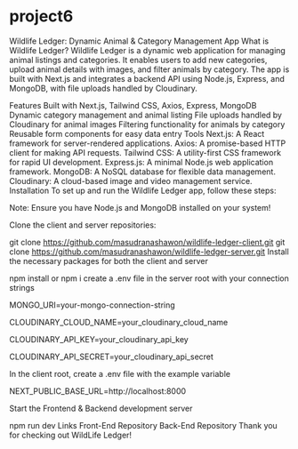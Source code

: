 # project6
Wildlife Ledger: Dynamic Animal & Category Management App
What is Wildlife Ledger?
Wildlife Ledger is a dynamic web application for managing animal listings and categories. It enables users to add new categories, upload animal details with images, and filter animals by category. The app is built with Next.js and integrates a backend API using Node.js, Express, and MongoDB, with file uploads handled by Cloudinary.

Features
Built with Next.js, Tailwind CSS, Axios, Express, MongoDB
Dynamic category management and animal listing
File uploads handled by Cloudinary for animal images
Filtering functionality for animals by category
Reusable form components for easy data entry
Tools
Next.js: A React framework for server-rendered applications.
Axios: A promise-based HTTP client for making API requests.
Tailwind CSS: A utility-first CSS framework for rapid UI development.
Express.js: A minimal Node.js web application framework.
MongoDB: A NoSQL database for flexible data management.
Cloudinary: A cloud-based image and video management service.
Installation
To set up and run the Wildlife Ledger app, follow these steps:

Note: Ensure you have Node.js and MongoDB installed on your system!

Clone the client and server repositories:

git clone https://github.com/masudranashawon/wildlife-ledger-client.git
git clone https://github.com/masudranashawon/wildlife-ledger-server.git
Install the necessary packages for both the client and server

npm install or npm i
create a .env file in the server root with your connection strings

MONGO_URI=your-mongo-connection-string

CLOUDINARY_CLOUD_NAME=your_cloudinary_cloud_name

CLOUDINARY_API_KEY=your_cloudinary_api_key

CLOUDINARY_API_SECRET=your_cloudinary_api_secret

In the client root, create a .env file with the example variable

NEXT_PUBLIC_BASE_URL=http://localhost:8000

Start the Frontend & Backend development server

npm run dev
Links
Front-End Repository
Back-End Repository
Thank you for checking out WildLife Ledger!
